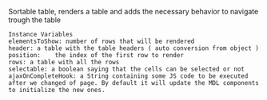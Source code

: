 Sortable table, renders a table and adds the necessary behavior to navigate trough the table

    Instance Variables
	elementsToShow: number of rows that will be rendered
	header: a table with the table headers ( auto conversion from object )
	position:	 the index of the first row to render
	rows: a table with all the rows
	selectable: a boolean saying that the cells can be selected or not
	ajaxOnCompleteHook: a String containing some JS code to be executed after we changed of page. By default it will update the MDL components to initialize the new ones.